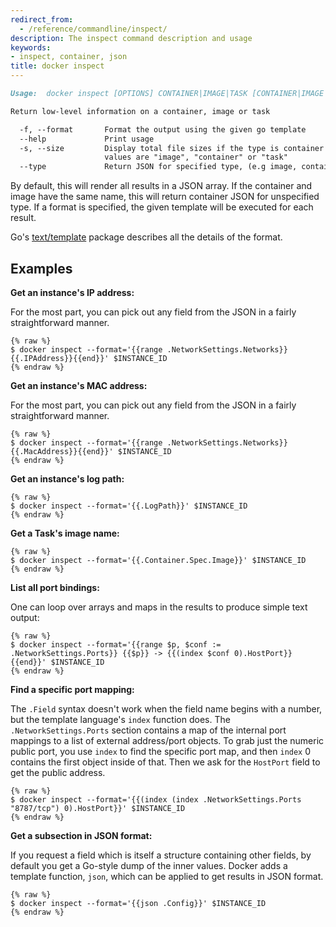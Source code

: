 ```yaml
---
redirect_from:
  - /reference/commandline/inspect/
description: The inspect command description and usage
keywords:
- inspect, container, json
title: docker inspect
---
```


```markdown
Usage:  docker inspect [OPTIONS] CONTAINER|IMAGE|TASK [CONTAINER|IMAGE|TASK...]

Return low-level information on a container, image or task

  -f, --format       Format the output using the given go template
  --help             Print usage
  -s, --size         Display total file sizes if the type is container
                     values are "image", "container" or "task"
  --type             Return JSON for specified type, (e.g image, container or task)
```

By default, this will render all results in a JSON array. If the container and
image have the same name, this will return container JSON for unspecified type.
If a format is specified, the given template will be executed for each result.

Go's [text/template](http://golang.org/pkg/text/template/) package
describes all the details of the format.

## Examples

**Get an instance's IP address:**

For the most part, you can pick out any field from the JSON in a fairly
straightforward manner.

    {% raw %}
    $ docker inspect --format='{{range .NetworkSettings.Networks}}{{.IPAddress}}{{end}}' $INSTANCE_ID
    {% endraw %}

**Get an instance's MAC address:**

For the most part, you can pick out any field from the JSON in a fairly
straightforward manner.

    {% raw %}
    $ docker inspect --format='{{range .NetworkSettings.Networks}}{{.MacAddress}}{{end}}' $INSTANCE_ID
    {% endraw %}

**Get an instance's log path:**

    {% raw %}
    $ docker inspect --format='{{.LogPath}}' $INSTANCE_ID
    {% endraw %}

**Get a Task's image name:**

    {% raw %}
    $ docker inspect --format='{{.Container.Spec.Image}}' $INSTANCE_ID
    {% endraw %}

**List all port bindings:**

One can loop over arrays and maps in the results to produce simple text
output:

    {% raw %}
    $ docker inspect --format='{{range $p, $conf := .NetworkSettings.Ports}} {{$p}} -> {{(index $conf 0).HostPort}} {{end}}' $INSTANCE_ID
    {% endraw %}

**Find a specific port mapping:**

The `.Field` syntax doesn't work when the field name begins with a
number, but the template language's `index` function does. The
`.NetworkSettings.Ports` section contains a map of the internal port
mappings to a list of external address/port objects. To grab just the
numeric public port, you use `index` to find the specific port map, and
then `index` 0 contains the first object inside of that. Then we ask for
the `HostPort` field to get the public address.

    {% raw %}
    $ docker inspect --format='{{(index (index .NetworkSettings.Ports "8787/tcp") 0).HostPort}}' $INSTANCE_ID
    {% endraw %}

**Get a subsection in JSON format:**

If you request a field which is itself a structure containing other
fields, by default you get a Go-style dump of the inner values.
Docker adds a template function, `json`, which can be applied to get
results in JSON format.

    {% raw %}
    $ docker inspect --format='{{json .Config}}' $INSTANCE_ID
    {% endraw %}
